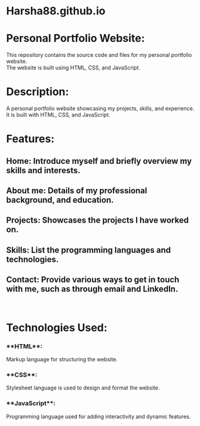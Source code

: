 # Harsha88.github.io

<h1>Personal Portfolio Website:</h1>
This repository contains the source code and files for my personal portfolio website.
<br>
The website is built using HTML, CSS, and JavaScript.
<br>

<h1>Description:</h1>
A personal portfolio website showcasing my projects, skills, and experience.
<br>
It is built with HTML, CSS, and JavaScript.
<br>

<h1>Features:</h1>
      <h2>Home: Introduce myself and briefly overview my skills and interests.</h2>
      <h2>About me: Details of my professional background, and education.</h2>
      <h2>Projects: Showcases the projects I have worked on.</h2>
      <h2>Skills: List the programming languages and technologies.</h2>
      <h2>Contact: Provide various ways to get in touch with me, such as through email and LinkedIn.</h2>
<br>

<h1>Technologies Used:</h1>
 <h3>**HTML**:</h3> Markup language for structuring the website.
 <h3>**CSS**:</h3>Stylesheet language is used to design and format the website.
<h3>**JavaScript**:</h3> Programming language used for adding interactivity and dynamic features.


